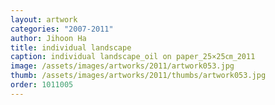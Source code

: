 ```yaml
---
layout: artwork
categories: "2007-2011"
author: Jihoon Ha
title: individual landscape
caption: individual landscape_oil on paper_25×25㎝_2011
image: /assets/images/artworks/2011/artwork053.jpg
thumb: /assets/images/artworks/2011/thumbs/artwork053.jpg
order: 1011005
---
```

